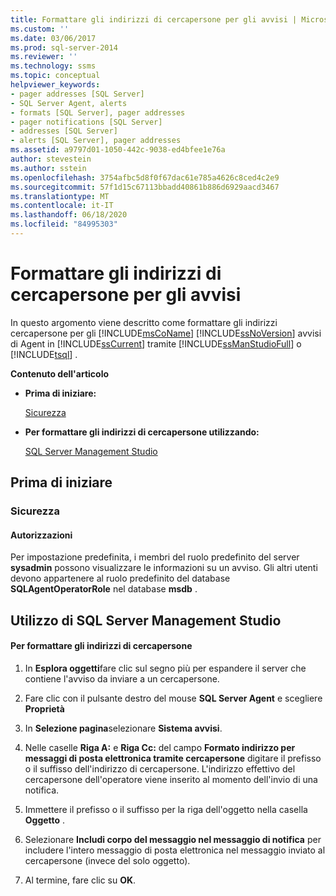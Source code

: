 ```yaml
---
title: Formattare gli indirizzi di cercapersone per gli avvisi | Microsoft Docs
ms.custom: ''
ms.date: 03/06/2017
ms.prod: sql-server-2014
ms.reviewer: ''
ms.technology: ssms
ms.topic: conceptual
helpviewer_keywords:
- pager addresses [SQL Server]
- SQL Server Agent, alerts
- formats [SQL Server], pager addresses
- pager notifications [SQL Server]
- addresses [SQL Server]
- alerts [SQL Server], pager addresses
ms.assetid: a9797d01-1050-442c-9038-ed4bfee1e76a
author: stevestein
ms.author: sstein
ms.openlocfilehash: 3754afbc5d8f0f67dac61e785a4626c8ced4c2e9
ms.sourcegitcommit: 57f1d15c67113bbadd40861b886d6929aacd3467
ms.translationtype: MT
ms.contentlocale: it-IT
ms.lasthandoff: 06/18/2020
ms.locfileid: "84995303"
---
```

# <a name="format-pager-addresses-for-alerts"></a>Formattare gli indirizzi di cercapersone per gli avvisi
  In questo argomento viene descritto come formattare gli indirizzi cercapersone per gli [!INCLUDE[msCoName](../../includes/msconame-md.md)] [!INCLUDE[ssNoVersion](../../includes/ssnoversion-md.md)] avvisi di Agent in [!INCLUDE[ssCurrent](../../includes/sscurrent-md.md)] tramite [!INCLUDE[ssManStudioFull](../../includes/ssmanstudiofull-md.md)] o [!INCLUDE[tsql](../../includes/tsql-md.md)] .  
  
 **Contenuto dell'articolo**  
  
-   **Prima di iniziare:**  
  
     [Sicurezza](#Security)  
  
-   **Per formattare gli indirizzi di cercapersone utilizzando:**  
  
     [SQL Server Management Studio](#SSMSProcedure)  
  
##  <a name="before-you-begin"></a><a name="BeforeYouBegin"></a> Prima di iniziare  
  
###  <a name="security"></a><a name="Security"></a> Sicurezza  
  
####  <a name="permissions"></a><a name="Permissions"></a> Autorizzazioni  
 Per impostazione predefinita, i membri del ruolo predefinito del server **sysadmin** possono visualizzare le informazioni su un avviso. Gli altri utenti devono appartenere al ruolo predefinito del database **SQLAgentOperatorRole** nel database **msdb** .  
  
##  <a name="using-sql-server-management-studio"></a><a name="SSMSProcedure"></a> Utilizzo di SQL Server Management Studio  
  
#### <a name="to-format-pager-addresses"></a>Per formattare gli indirizzi di cercapersone  
  
1.  In **Esplora oggetti**fare clic sul segno più per espandere il server che contiene l'avviso da inviare a un cercapersone.  
  
2.  Fare clic con il pulsante destro del mouse **SQL Server Agent** e scegliere **Proprietà**  
  
3.  In **Selezione pagina**selezionare **Sistema avvisi**.  
  
4.  Nelle caselle **Riga A:** e **Riga Cc:** del campo **Formato indirizzo per messaggi di posta elettronica tramite cercapersone** digitare il prefisso o il suffisso dell'indirizzo di cercapersone. L'indirizzo effettivo del cercapersone dell'operatore viene inserito al momento dell'invio di una notifica.  
  
5.  Immettere il prefisso o il suffisso per la riga dell'oggetto nella casella **Oggetto** .  
  
6.  Selezionare **Includi corpo del messaggio nel messaggio di notifica** per includere l'intero messaggio di posta elettronica nel messaggio inviato al cercapersone (invece del solo oggetto).  
  
7.  Al termine, fare clic su **OK**.  
  
  
